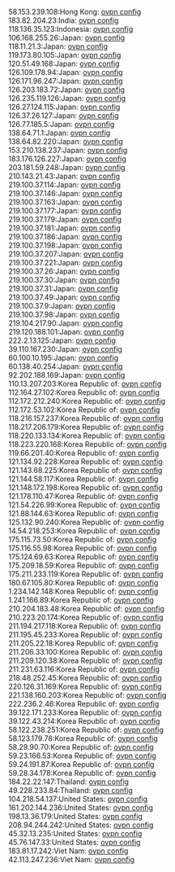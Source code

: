 58.153.239.108:Hong Kong: [ovpn config](vpn/58_153_239_108.ovpn)  
183.82.204.23:India: [ovpn config](vpn/183_82_204_23.ovpn)  
118.136.35.123:Indonesia: [ovpn config](vpn/118_136_35_123.ovpn)  
106.168.255.26:Japan: [ovpn config](vpn/106_168_255_26.ovpn)  
118.11.21.3:Japan: [ovpn config](vpn/118_11_21_3.ovpn)  
119.173.80.105:Japan: [ovpn config](vpn/119_173_80_105.ovpn)  
120.51.49.168:Japan: [ovpn config](vpn/120_51_49_168.ovpn)  
126.109.178.94:Japan: [ovpn config](vpn/126_109_178_94.ovpn)  
126.171.96.247:Japan: [ovpn config](vpn/126_171_96_247.ovpn)  
126.203.183.72:Japan: [ovpn config](vpn/126_203_183_72.ovpn)  
126.235.119.126:Japan: [ovpn config](vpn/126_235_119_126.ovpn)  
126.27.124.115:Japan: [ovpn config](vpn/126_27_124_115.ovpn)  
126.37.26.127:Japan: [ovpn config](vpn/126_37_26_127.ovpn)  
126.77.185.5:Japan: [ovpn config](vpn/126_77_185_5.ovpn)  
138.64.71.1:Japan: [ovpn config](vpn/138_64_71_1.ovpn)  
138.64.82.220:Japan: [ovpn config](vpn/138_64_82_220.ovpn)  
153.210.138.237:Japan: [ovpn config](vpn/153_210_138_237.ovpn)  
183.176.126.227:Japan: [ovpn config](vpn/183_176_126_227.ovpn)  
203.181.59.248:Japan: [ovpn config](vpn/203_181_59_248.ovpn)  
210.143.21.43:Japan: [ovpn config](vpn/210_143_21_43.ovpn)  
219.100.37.114:Japan: [ovpn config](vpn/219_100_37_114.ovpn)  
219.100.37.146:Japan: [ovpn config](vpn/219_100_37_146.ovpn)  
219.100.37.163:Japan: [ovpn config](vpn/219_100_37_163.ovpn)  
219.100.37.177:Japan: [ovpn config](vpn/219_100_37_177.ovpn)  
219.100.37.179:Japan: [ovpn config](vpn/219_100_37_179.ovpn)  
219.100.37.181:Japan: [ovpn config](vpn/219_100_37_181.ovpn)  
219.100.37.186:Japan: [ovpn config](vpn/219_100_37_186.ovpn)  
219.100.37.198:Japan: [ovpn config](vpn/219_100_37_198.ovpn)  
219.100.37.207:Japan: [ovpn config](vpn/219_100_37_207.ovpn)  
219.100.37.221:Japan: [ovpn config](vpn/219_100_37_221.ovpn)  
219.100.37.26:Japan: [ovpn config](vpn/219_100_37_26.ovpn)  
219.100.37.30:Japan: [ovpn config](vpn/219_100_37_30.ovpn)  
219.100.37.31:Japan: [ovpn config](vpn/219_100_37_31.ovpn)  
219.100.37.49:Japan: [ovpn config](vpn/219_100_37_49.ovpn)  
219.100.37.9:Japan: [ovpn config](vpn/219_100_37_9.ovpn)  
219.100.37.98:Japan: [ovpn config](vpn/219_100_37_98.ovpn)  
219.104.217.90:Japan: [ovpn config](vpn/219_104_217_90.ovpn)  
219.120.188.101:Japan: [ovpn config](vpn/219_120_188_101.ovpn)  
222.2.13.125:Japan: [ovpn config](vpn/222_2_13_125.ovpn)  
39.110.167.230:Japan: [ovpn config](vpn/39_110_167_230.ovpn)  
60.100.10.195:Japan: [ovpn config](vpn/60_100_10_195.ovpn)  
60.138.40.254:Japan: [ovpn config](vpn/60_138_40_254.ovpn)  
92.202.188.169:Japan: [ovpn config](vpn/92_202_188_169.ovpn)  
110.13.207.203:Korea Republic of: [ovpn config](vpn/110_13_207_203.ovpn)  
112.164.27.102:Korea Republic of: [ovpn config](vpn/112_164_27_102.ovpn)  
112.172.212.240:Korea Republic of: [ovpn config](vpn/112_172_212_240.ovpn)  
112.172.53.102:Korea Republic of: [ovpn config](vpn/112_172_53_102.ovpn)  
118.216.157.237:Korea Republic of: [ovpn config](vpn/118_216_157_237.ovpn)  
118.217.206.179:Korea Republic of: [ovpn config](vpn/118_217_206_179.ovpn)  
118.220.133.134:Korea Republic of: [ovpn config](vpn/118_220_133_134.ovpn)  
118.223.220.168:Korea Republic of: [ovpn config](vpn/118_223_220_168.ovpn)  
119.66.201.40:Korea Republic of: [ovpn config](vpn/119_66_201_40.ovpn)  
121.134.92.228:Korea Republic of: [ovpn config](vpn/121_134_92_228.ovpn)  
121.143.68.225:Korea Republic of: [ovpn config](vpn/121_143_68_225.ovpn)  
121.144.58.117:Korea Republic of: [ovpn config](vpn/121_144_58_117.ovpn)  
121.148.172.198:Korea Republic of: [ovpn config](vpn/121_148_172_198.ovpn)  
121.178.110.47:Korea Republic of: [ovpn config](vpn/121_178_110_47.ovpn)  
121.54.226.99:Korea Republic of: [ovpn config](vpn/121_54_226_99.ovpn)  
121.88.144.63:Korea Republic of: [ovpn config](vpn/121_88_144_63.ovpn)  
125.132.90.240:Korea Republic of: [ovpn config](vpn/125_132_90_240.ovpn)  
14.54.218.253:Korea Republic of: [ovpn config](vpn/14_54_218_253.ovpn)  
175.115.73.50:Korea Republic of: [ovpn config](vpn/175_115_73_50.ovpn)  
175.116.55.98:Korea Republic of: [ovpn config](vpn/175_116_55_98.ovpn)  
175.124.69.63:Korea Republic of: [ovpn config](vpn/175_124_69_63.ovpn)  
175.209.18.59:Korea Republic of: [ovpn config](vpn/175_209_18_59.ovpn)  
175.211.233.119:Korea Republic of: [ovpn config](vpn/175_211_233_119.ovpn)  
180.67.105.80:Korea Republic of: [ovpn config](vpn/180_67_105_80.ovpn)  
1.234.142.148:Korea Republic of: [ovpn config](vpn/1_234_142_148.ovpn)  
1.241.166.89:Korea Republic of: [ovpn config](vpn/1_241_166_89.ovpn)  
210.204.183.48:Korea Republic of: [ovpn config](vpn/210_204_183_48.ovpn)  
210.223.20.174:Korea Republic of: [ovpn config](vpn/210_223_20_174.ovpn)  
211.194.217.118:Korea Republic of: [ovpn config](vpn/211_194_217_118.ovpn)  
211.195.45.233:Korea Republic of: [ovpn config](vpn/211_195_45_233.ovpn)  
211.205.22.18:Korea Republic of: [ovpn config](vpn/211_205_22_18.ovpn)  
211.206.33.100:Korea Republic of: [ovpn config](vpn/211_206_33_100.ovpn)  
211.209.120.38:Korea Republic of: [ovpn config](vpn/211_209_120_38.ovpn)  
211.231.63.116:Korea Republic of: [ovpn config](vpn/211_231_63_116.ovpn)  
218.48.252.45:Korea Republic of: [ovpn config](vpn/218_48_252_45.ovpn)  
220.126.31.169:Korea Republic of: [ovpn config](vpn/220_126_31_169.ovpn)  
221.138.160.203:Korea Republic of: [ovpn config](vpn/221_138_160_203.ovpn)  
222.236.2.46:Korea Republic of: [ovpn config](vpn/222_236_2_46.ovpn)  
39.122.171.233:Korea Republic of: [ovpn config](vpn/39_122_171_233.ovpn)  
39.122.43.214:Korea Republic of: [ovpn config](vpn/39_122_43_214.ovpn)  
58.122.238.251:Korea Republic of: [ovpn config](vpn/58_122_238_251.ovpn)  
58.123.179.78:Korea Republic of: [ovpn config](vpn/58_123_179_78.ovpn)  
58.29.90.70:Korea Republic of: [ovpn config](vpn/58_29_90_70.ovpn)  
59.23.166.53:Korea Republic of: [ovpn config](vpn/59_23_166_53.ovpn)  
59.24.191.87:Korea Republic of: [ovpn config](vpn/59_24_191_87.ovpn)  
59.28.34.178:Korea Republic of: [ovpn config](vpn/59_28_34_178.ovpn)  
184.22.22.147:Thailand: [ovpn config](vpn/184_22_22_147.ovpn)  
49.228.233.84:Thailand: [ovpn config](vpn/49_228_233_84.ovpn)  
104.218.54.137:United States: [ovpn config](vpn/104_218_54_137.ovpn)  
161.202.144.236:United States: [ovpn config](vpn/161_202_144_236.ovpn)  
198.13.36.179:United States: [ovpn config](vpn/198_13_36_179.ovpn)  
208.94.244.242:United States: [ovpn config](vpn/208_94_244_242.ovpn)  
45.32.13.235:United States: [ovpn config](vpn/45_32_13_235.ovpn)  
45.76.147.33:United States: [ovpn config](vpn/45_76_147_33.ovpn)  
183.81.17.242:Viet Nam: [ovpn config](vpn/183_81_17_242.ovpn)  
42.113.247.236:Viet Nam: [ovpn config](vpn/42_113_247_236.ovpn)  
